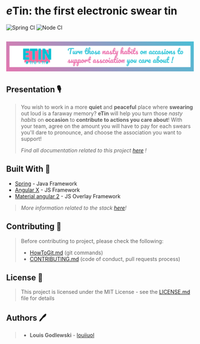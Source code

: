 # *e*Tin: the first electronic swear tin

![Spring CI](https://github.com/louiiuol/swear-tin/workflows/Spring%20CI/badge.svg)
![Node CI](https://github.com/louiiuol/swear-tin/workflows/Node%20CI/badge.svg)

## ![eTin wiki banner](docs/src/img/banner.png)

## Presentation 🎙

> You wish to work in a more **quiet** and **peaceful** place where **swearing** out loud is a faraway memory? **eTin** will help you turn those _nasty habits_ on **occasion** to **contribute to actions you care about**! With your team, agree on the amount you will have to pay for each swears you'll dare to pronounce, and choose the association you want to support!
>
> *Find all documentation related to this project [here](https://louiiuol.github.io/swear-tin/) !*

## Built With 🚀

* [Spring](https://spring.io/) - Java Framework
* [Angular X](https://angular.io/docs) - JS Framework
* [Material angular 2](https://angular.io/docs) - JS Overlay Framework

> *More information related to the stack [here](https://louiiuol.github.io/swear-tin/spec/technical/)!*

## Contributing 🙌

> Before contributing to project, please check the following:
>
> * [HowToGit.md](https://gist.github.com/louiiuol/2697f8217853689fef9173e4eaad5386#versioning-how-to-git) (git commands)
> * [CONTRIBUTING.md](https://gist.github.com/louiiuol/f1ca9436c877c85f39f20e683ed64156) (code of conduct,  pull requests process)

## License 💼

> This project is licensed under the MIT License - see the [LICENSE.md](LICENSE.md) file for details

## Authors 🖊

> * **Louis Godlewski**  - [louiiuol](https://github.com/louiiuol)
